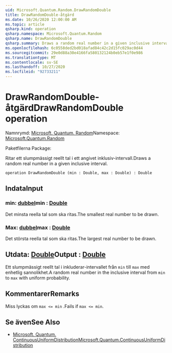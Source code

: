 ```yaml
---
uid: Microsoft.Quantum.Random.DrawRandomDouble
title: DrawRandomDouble-åtgärd
ms.date: 10/26/2020 12:00:00 AM
ms.topic: article
qsharp.kind: operation
qsharp.namespace: Microsoft.Quantum.Random
qsharp.name: DrawRandomDouble
qsharp.summary: Draws a random real number in a given inclusive interval.
ms.openlocfilehash: 6c0558ded2bd018afad84c42c2d15fc029ac0d44
ms.sourcegitcommit: 29e0d88a30e4166fa580132124b0eb57e1f0e986
ms.translationtype: MT
ms.contentlocale: sv-SE
ms.lasthandoff: 10/27/2020
ms.locfileid: "92733211"
---
```

# <a name="drawrandomdouble-operation"></a><span data-ttu-id="14eb1-102">DrawRandomDouble-åtgärd</span><span class="sxs-lookup"><span data-stu-id="14eb1-102">DrawRandomDouble operation</span></span>

<span data-ttu-id="14eb1-103">Namnrymd: [Microsoft. Quantum. Random](xref:Microsoft.Quantum.Random)</span><span class="sxs-lookup"><span data-stu-id="14eb1-103">Namespace: [Microsoft.Quantum.Random](xref:Microsoft.Quantum.Random)</span></span>

<span data-ttu-id="14eb1-104">Paketfilerna [](https://nuget.org/packages/)</span><span class="sxs-lookup"><span data-stu-id="14eb1-104">Package: [](https://nuget.org/packages/)</span></span>


<span data-ttu-id="14eb1-105">Ritar ett slumpmässigt reellt tal i ett angivet inklusiv-intervall.</span><span class="sxs-lookup"><span data-stu-id="14eb1-105">Draws a random real number in a given inclusive interval.</span></span>

```qsharp
operation DrawRandomDouble (min : Double, max : Double) : Double
```


## <a name="input"></a><span data-ttu-id="14eb1-106">Indata</span><span class="sxs-lookup"><span data-stu-id="14eb1-106">Input</span></span>

### <a name="min--double"></a><span data-ttu-id="14eb1-107">min: [dubbel](xref:microsoft.quantum.lang-ref.double)</span><span class="sxs-lookup"><span data-stu-id="14eb1-107">min : [Double](xref:microsoft.quantum.lang-ref.double)</span></span>

<span data-ttu-id="14eb1-108">Det minsta reella tal som ska ritas.</span><span class="sxs-lookup"><span data-stu-id="14eb1-108">The smallest real number to be drawn.</span></span>


### <a name="max--double"></a><span data-ttu-id="14eb1-109">Max: [dubbel](xref:microsoft.quantum.lang-ref.double)</span><span class="sxs-lookup"><span data-stu-id="14eb1-109">max : [Double](xref:microsoft.quantum.lang-ref.double)</span></span>

<span data-ttu-id="14eb1-110">Det största reella tal som ska ritas.</span><span class="sxs-lookup"><span data-stu-id="14eb1-110">The largest real number to be drawn.</span></span>



## <a name="output--double"></a><span data-ttu-id="14eb1-111">Utdata: [Double](xref:microsoft.quantum.lang-ref.double)</span><span class="sxs-lookup"><span data-stu-id="14eb1-111">Output : [Double](xref:microsoft.quantum.lang-ref.double)</span></span>

<span data-ttu-id="14eb1-112">Ett slumpmässigt reellt tal i inkluderar-intervallet från `min` till `max` med enhetlig sannolikhet.</span><span class="sxs-lookup"><span data-stu-id="14eb1-112">A random real number in the inclusive interval from `min` to `max` with uniform probability.</span></span>

## <a name="remarks"></a><span data-ttu-id="14eb1-113">Kommentarer</span><span class="sxs-lookup"><span data-stu-id="14eb1-113">Remarks</span></span>

<span data-ttu-id="14eb1-114">Miss lyckas om `max <= min` .</span><span class="sxs-lookup"><span data-stu-id="14eb1-114">Fails if `max <= min`.</span></span>

## <a name="see-also"></a><span data-ttu-id="14eb1-115">Se även</span><span class="sxs-lookup"><span data-stu-id="14eb1-115">See Also</span></span>

- [<span data-ttu-id="14eb1-116">Microsoft. Quantum. ContinuousUniformDistribution</span><span class="sxs-lookup"><span data-stu-id="14eb1-116">Microsoft.Quantum.ContinuousUniformDistribution</span></span>](xref:Microsoft.Quantum.ContinuousUniformDistribution)